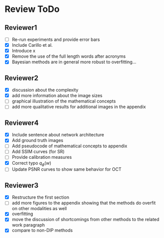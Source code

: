 # Review ToDo

## Reviewer1

- [ ] Re-run experiments and provide error bars
- [x] Include Carillo et al.
- [x] Introduce x
- [x] Remove the use of the full length words after acronyms
- [x] Bayesian methods are in general more robust to overfitting...

## Reviewer2

- [x] discussion about the complexity
- [x] add more information about the image sizes
- [ ] graphical illustration of the mathematical concepts
- [ ] add more qualitative results for additional images in the appendix

## Reviewer4

- [x] Include sentence about network architecture
- [x] Add ground truth images
- [ ] Add pseudocode of mathematical concepts to appendix
- [ ] Add SSIM curves (for SR)
- [ ] Provide calibration measures
- [x] Correct typo $q_{\phi}(w)$
- [ ] Update PSNR curves to show same behavior for OCT

## Reviewer3

- [x] Restructure the first section
- [ ] add more figures to the appendix showing that the methods do overfit on other modalities as well
- [x] overfitting
- [x] move the discussion of shortcomings from other methods to the related work paragraph
- [x] compare to non-DIP methods
